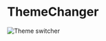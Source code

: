 # ThemeChanger

![Theme switcher]([https://sample/url/name-of-gif-file.gif](https://drive.google.com/file/d/1-cWKKgTgYvZuC9ZhKfwPyWFam0-JId63/view)https://drive.google.com/file/d/1-cWKKgTgYvZuC9ZhKfwPyWFam0-JId63/view) 
